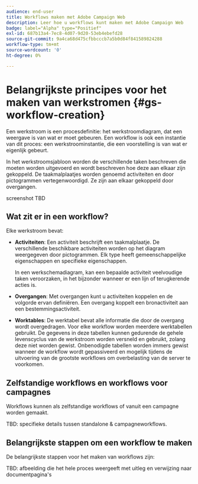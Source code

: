 ```yaml
---
audience: end-user
title: Workflows maken met Adobe Campaign Web
description: Leer hoe u workflows kunt maken met Adobe Campaign Web
badge: label="Alpha" type="Positief"
exl-id: 687b13a4-7ec8-4d07-9d20-53eb4ebefd28
source-git-commit: 9a4ca68d475cfbbcccb7a5b0d84f841589824288
workflow-type: tm+mt
source-wordcount: '0'
ht-degree: 0%

---
```



# Belangrijkste principes voor het maken van werkstromen {#gs-workflow-creation}

Een werkstroom is een procesdefinitie: het werkstroomdiagram, dat een weergave is van wat er moet gebeuren. Een workflow is ook een instantie van dit proces: een werkstroominstantie, die een voorstelling is van wat er eigenlijk gebeurt.

In het werkstroomsjabloon worden de verschillende taken beschreven die moeten worden uitgevoerd en wordt beschreven hoe deze aan elkaar zijn gekoppeld. De taakmalplaatjes worden genoemd activiteiten en door pictogrammen vertegenwoordigd. Ze zijn aan elkaar gekoppeld door overgangen.

screenshot TBD

## Wat zit er in een workflow?

Elke werkstroom bevat:

* **Activiteiten**: Een activiteit beschrijft een taakmalplaatje. De verschillende beschikbare activiteiten worden op het diagram weergegeven door pictogrammen. Elk type heeft gemeenschappelijke eigenschappen en specifieke eigenschappen.

   In een werkschemadiagram, kan een bepaalde activiteit veelvoudige taken veroorzaken, in het bijzonder wanneer er een lijn of terugkerende acties is.

* **Overgangen**: Met overgangen kunt u activiteiten koppelen en de volgorde ervan definiëren. Een overgang koppelt een bronactiviteit aan een bestemmingsactiviteit.

* **Worktables**: De werktabel bevat alle informatie die door de overgang wordt overgedragen. Voor elke workflow worden meerdere werktabellen gebruikt. De gegevens in deze tabellen kunnen gedurende de gehele levenscyclus van de werkstroom worden versneld en gebruikt, zolang deze niet worden gewist. Onbenodigde tabellen worden immers gewist wanneer de workflow wordt gepassiveerd en mogelijk tijdens de uitvoering van de grootste workflows om overbelasting van de server te voorkomen.

## Zelfstandige workflows en workflows voor campagnes

Workflows kunnen als zelfstandige workflows of vanuit een campagne worden gemaakt.

TBD: specifieke details tussen standalone &amp; campagneworkflows.

## Belangrijkste stappen om een workflow te maken

De belangrijkste stappen voor het maken van workflows zijn:

TBD: afbeelding die het hele proces weergeeft met uitleg en verwijzing naar documentpagina&#39;s